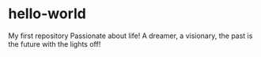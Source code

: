 # hello-world
My first repository
Passionate about life! A dreamer, a visionary, the past is the future with the lights off!
